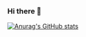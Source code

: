 ### Hi there 👋

[![Anurag's GitHub stats](https://github-readme-stats.vercel.app/api?username=clarachristiansen)](https://github.com/anuraghazra/github-readme-stats)

<!--
**clarachristiansen/clarachristiansen** is a ✨ _special_ ✨ repository because its `README.md` (this file) appears on your GitHub profile.

Here are some ideas to get you started:

- 🔭 I’m currently working on ...
- 🌱 I’m currently learning ...
- 👯 I’m looking to collaborate on ...
- 🤔 I’m looking for help with ...
- 💬 Ask me about ...
- 📫 How to reach me: ...
- 😄 Pronouns: ...
- ⚡ Fun fact: ...
-->

